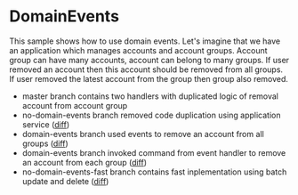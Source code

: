 # DomainEvents

This sample shows how to use domain events. Let's imagine that we have an application which manages accounts and account groups. Account group can have many accounts, account can belong to many groups. If user removed an account then this account should be removed from all groups. If user removed the latest account from the group then group also removed.
- master branch contains two handlers with duplicated logic of removal account from account group
- no-domain-events branch removed code duplication using application service ([diff](https://github.com/denis-tsv/DomainEvents/pull/1/files))
- domain-events branch used events to remove an account from all groups ([diff](https://github.com/denis-tsv/DomainEvents/pull/2/files))
- domain-events branch invoked command from event handler to remove an account from each group ([diff](https://github.com/denis-tsv/DomainEvents/pull/3/files))
- no-domain-events-fast branch contains fast inplementation using batch update and delete ([diff](https://github.com/denis-tsv/DomainEvents/pull/4/files))